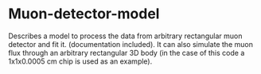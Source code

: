 # Muon-detector-model

Describes a model to process the data from arbitrary rectangular muon detector and fit it. (documentation included).
It can also simulate the muon flux through an arbitrary rectangular 3D body (in the case of this code a 1x1x0.0005 cm chip is used as an example).
